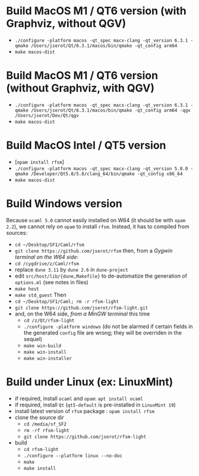 # Build MacOS M1 / QT6 version (with Graphviz, without QGV)

- `./configure -platform macos -qt_spec macx-clang -qt_version 6.3.1 -qmake /Users/jserot/Qt/6.3.1/macos/bin/qmake -qt_config arm64`
- `make macos-dist`

# Build MacOS M1 / QT6 version (without Graphviz, with QGV)

- `./configure -platform macos -qt_spec macx-clang -qt_version 6.3.1 -qmake /Users/jserot/Qt/6.3.1/macos/bin/qmake -qt_config arm64 -qgv /Users/jserot/Dev/Qt/qgv`
- `make macos-dist`

# Build MacOS Intel / QT5 version

- [`opam install rfsm`]
- `./configure -platform macos -qt_spec macx-clang -qt_version 5.8.0 -qmake /Developer/Qt5.8/5.8/clang_64/bin/qmake -qt_config x86_64`
- `make macos-dist`

# Build Windows version

Because `ocaml 5.0` cannot easily installed on W64 (it should be with `opam 2.2`), we cannot rely on
`opam` to install `rfsm`. Instead, it has to compiled from sources:
- `cd ~/Desktop/SF1/Caml/rfsm`
- `git clone https://github.com/jserot/rfsm`
then, from a *Gygwin terminal on the W64 side*:
- `cd /cygdrive/z/Caml/rfsm`
- replace `dune 3.11` by `dune 2.6` in `dune-project`
- edit `src/host/lib/{dune,Makefile}` to de-automatize the generation of `options.ml` (see notes in files)
- `make host` 
- `make std_guest` 
Then
- `cd ~/Desktop/SF1/Caml; rm -r rfsm-light`
- `git clone https://github.com/jserot/rfsm-light.git`
- and, on the W64 side, *from a MinGW terminal* this time
  - `cd /z/Qt/rfsm-light`
  - `./configure -platform windows` (do not be alarmed if certain fields in the generated `config`
    file are wrong; they will be overriden in the sequel)
  - `make win-build`
  - `make win-install`
  - `make win-installer`

# Build under Linux (ex: LinuxMint)

- if required, install `ocaml` and `opam`: `apt install ocaml`
- if required, install `Qt` (`qt5-default` is pre-installed in `LinuxMint 19`)
- install latest version of `rfsm` package : `opam install rfsm`
- clone the source dir
  - `cd /media/sf_SF2`
  - `rm -rf rfsm-light`
  - `git clone https://github.com/jserot/rfsm-light`
- build 
  - `cd rfsm-light`
  - `./configure --platform linux --no-doc`
  - `make`
  - `make install`
